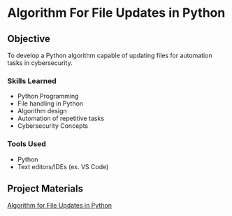 # Algorithm For File Updates in Python

## Objective
To develop a Python algorithm capable of updating files for automation tasks in cybersecurity.


### Skills Learned
- Python Programming
- File handling in Python
- Algorithm design
- Automation of repetitive tasks
- Cybersecurity Concepts

### Tools Used
- Python
- Text editors/IDEs (ex. VS Code)

## Project Materials
<a href="https://docs.google.com/document/d/1dJbMRU4yw2MOGmFXa5PI7AYIwC56Zqks2X1veBWtAsY/edit?usp=sharing">Algorithm for File Updates in Python</a>

